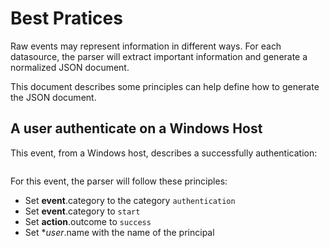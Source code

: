 # Best Pratices

Raw events may represent information in different ways. For each datasource, the parser will extract important information and generate a normalized JSON document.

This document describes some principles can help define how to generate the JSON document.

## A user authenticate on a Windows Host

This event, from a Windows host, describes a successfully authentication:

```

```

For this event, the parser will follow these principles:

- Set **event**.category to the category `authentication`
- Set **event**.category to `start`
- Set **action**.outcome to `success`
- Set **user*.name with the name of the principal
